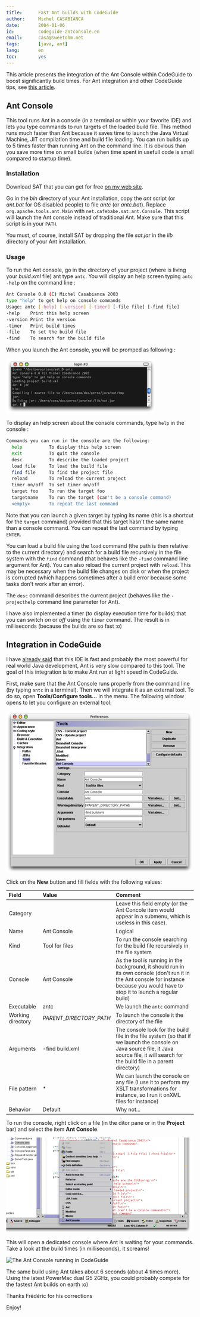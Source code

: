 ```yaml
---
title:      Fast Ant builds with CodeGuide
author:     Michel CASABIANCA
date:       2004-01-06
id:         codeguide-antconsole.en
email:      casa@sweetohm.net
tags:       [java, ant]
lang:       en
toc:        yes
---
```


This article presents the integration of the Ant Console within
CodeGuide to boost significantly build times. For Ant integration and
other CodeGuide tips, see [this article](codeguide-tips.en.html).

<!--more-->

Ant Console
-----------

This tool runs Ant in a console (in a terminal or within your favorite
IDE) and lets you type commands to run targets of the loaded build file.
This method runs much faster than Ant because it saves time to launch
the Java Virtual Machine, JIT compilation time and build file loading.
You can run builds up to 5 times faster than running Ant on the command
line. It is obvious than you save more time on small builds (when time
spent in usefull code is small compared to startup time).

### Installation

Download SAT that you can get for free [on my web site](http://sweetohm.net/article/sat.en.html).

Go in the *bin* directory of your Ant installation, copy the *ant*
script (or *ant.bat* for OS disabled people) to file *antc* (or
*antc.bat*). Replace `org.apache.tools.ant.Main` with
`net.cafebabe.sat.ant.Console`. This script will launch the Ant console
instead of traditional Ant. Make sure that this script is in your
`PATH`.

You must, of course, install SAT by dropping the file *sat.jar* in the
*lib* directory of your Ant installation.

### Usage

To run the Ant console, go in the directory of your project (where is
living your *build.xml* file) ant type `antc`. You will display an help
screen typing `antc -help` on the command line :

```bash
Ant Console 0.8 (C) Michel Casabianca 2003
type "help" to get help on console commands
Usage: antc [-help] [-version] [-timer] [-file file] [-find file]
-help    Print this help screen
-version Print the version
-timer   Print build times
-file    To set the build file
-find    To search for the build file
```

When you launch the Ant console, you will be promped as following :

![Ant Console running](codeguide-antconsole.console.png)

To display an help screen about the console commands, type `help` in the
console :

```bash
Commands you can run in the console are the following:
  help          To display this help screen
  exit          To quit the console                                     
  desc          To describe the loaded project
  load file     To load the build file
  find file     To find the project file
  reload        To reload the current project
  timer on/off  To set timer on/off
  target foo    To run the target foo
  targetname    To run the target (can't be a console command)
  <empty>       To repeat the last command
```

Note that you can launch a given target by typing its name (this is a
shortcut for the `target` command) provided that this target hasn't the
same name than a console command. You can repeat the last command by
typing `ENTER`.

You can load a build file using the `load` command (the path is then
relative to the current directory) and search for a build file
recursively in the file system with the `find` command (that behaves
like the `-find` command line argument for Ant). You can also reload the
current project with `reload`. This may be necessary when the build file
changes on disk or when the project is corrupted (which happens
sometimes after a build error because some tasks don't work after an
error).

The `desc` command describes the current project (behaves like the
`-projecthelp` command line parameter for Ant).

I have also implemented a timer (to display execution time for builds)
that you can switch *on* or *off* using the `timer` command. The result
is in milliseconds (because the builds are so fast :o)

Integration in CodeGuide
------------------------

I have [already said](codeguide-tips.en.html) that this IDE is fast and
probably the most powerful for real world Java development, Ant is very
slow compared to this tool. The goal of this integration is to make Ant
run at light speed in CodeGuide.

First, make sure that the Ant Console runs properly from the command
line (by typing `antc` in a terminal). Then we will integrate it as an
external tool. To do so, open **Tools/Configure tools...** in the menu.
The following window opens to let you configure an external tool:

![Tools configuration window](codeguide-antconsole.configure-tools.png)

Click on the **New** button and fill fields with the following values:

Field                    | Value                     | Comment
:----------------------- | :------------------------ | :-----------------------
Category                 |                           | Leave this field empty (or the Ant Concole item would appear in a submenu, which is useless in this case).
Name                     | Ant Console               | Logical
Kind                     | Tool for files            | To run the console searching for the build file recursively in the file system
Console                  | Ant Console               | As the tool is running in the background, it should run in its own console (don't run it in the Ant console for instance because you would have to stop it to launch a regular build)
Executable               | antc                      | We launch the `antc` command
Working directory        | $PARENT\_DIRECTORY\_PATH$ | To launch the console it the directory of the file
Arguments                | -find build.xml           | The console look for the build file in the file system (so that if we launch the console on Java source file, it Java source file, it will search for the build file in a parent directory)
File pattern             | \*                        | We can launch the console on any file (I use it to perform my XSLT transformations for instance, so I run it onXML files for instance)
Behavior                 | Default                   | Why not...

To run the console, right click on a file (in the ditor pane or in the
**Project** bar) and select the item **Ant Console**.

![Launch the Ant Console on a file](codeguide-antconsole.menu.png)

This will open a dedicated console where Ant is waiting for your
commands. Take a look at the build times (in milliseconds), it screams!

![The Ant Console running in
CodeGuide](codeguide-antconsole.codeguide-console.png)

The same build using Ant takes about 6 seconds (about 4 times more).
Using the latest PowerMac dual G5 2GHz, you could probably compete for
the fastest Ant builds on earth :o)

Thanks Frédéric for his corrections

Enjoy!

